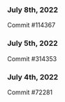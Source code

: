 ### July 8th, 2022

Commit #114367

### July 5th, 2022

Commit #314353


### July 4th, 2022

Commit #72281
